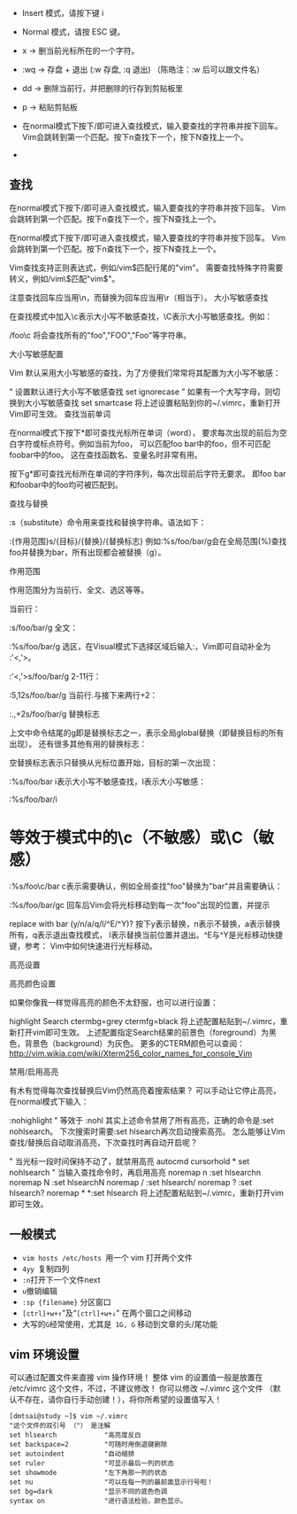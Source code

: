 - Insert 模式，请按下键 i 

- Normal 模式，请按 ESC 键。
- x → 删当前光标所在的一个字符。
- :wq → 存盘 + 退出 (:w 存盘, :q 退出)   （陈皓注：:w 后可以跟文件名）
- dd → 删除当前行，并把删除的行存到剪贴板里
- p → 粘贴剪贴板
- 在normal模式下按下/即可进入查找模式，输入要查找的字符串并按下回车。 Vim会跳转到第一个匹配。按下n查找下一个，按下N查找上一个。
- 

## 查找
在normal模式下按下/即可进入查找模式，输入要查找的字符串并按下回车。 Vim会跳转到第一个匹配。按下n查找下一个，按下N查找上一个。

在normal模式下按下/即可进入查找模式，输入要查找的字符串并按下回车。 Vim会跳转到第一个匹配。按下n查找下一个，按下N查找上一个。

Vim查找支持正则表达式，例如/vim$匹配行尾的"vim"。 需要查找特殊字符需要转义，例如/vim\$匹配"vim$"。

注意查找回车应当用\n，而替换为回车应当用\r（相当于<CR>）。
大小写敏感查找

在查找模式中加入\c表示大小写不敏感查找，\C表示大小写敏感查找。例如：

/foo\c
将会查找所有的"foo","FOO","Foo"等字符串。

大小写敏感配置

Vim 默认采用大小写敏感的查找，为了方便我们常常将其配置为大小写不敏感：

" 设置默认进行大小写不敏感查找
set ignorecase
" 如果有一个大写字母，则切换到大小写敏感查找
set smartcase 
将上述设置粘贴到你的~/.vimrc，重新打开Vim即可生效。
查找当前单词

在normal模式下按下*即可查找光标所在单词（word）， 要求每次出现的前后为空白字符或标点符号。例如当前为foo， 可以匹配foo bar中的foo，但不可匹配foobar中的foo。 这在查找函数名、变量名时非常有用。

按下g*即可查找光标所在单词的字符序列，每次出现前后字符无要求。 即foo bar和foobar中的foo均可被匹配到。

查找与替换

:s（substitute）命令用来查找和替换字符串。语法如下：

:{作用范围}s/{目标}/{替换}/{替换标志}
例如:%s/foo/bar/g会在全局范围(%)查找foo并替换为bar，所有出现都会被替换（g）。

作用范围

作用范围分为当前行、全文、选区等等。

当前行：

:s/foo/bar/g
全文：

:%s/foo/bar/g
选区，在Visual模式下选择区域后输入:，Vim即可自动补全为 :'<,'>。

:'<,'>s/foo/bar/g
2-11行：

:5,12s/foo/bar/g
当前行.与接下来两行+2：

:.,+2s/foo/bar/g
替换标志

上文中命令结尾的g即是替换标志之一，表示全局global替换（即替换目标的所有出现）。 还有很多其他有用的替换标志：

空替换标志表示只替换从光标位置开始，目标的第一次出现：

:%s/foo/bar
i表示大小写不敏感查找，I表示大小写敏感：

:%s/foo/bar/i
# 等效于模式中的\c（不敏感）或\C（敏感）
:%s/foo\c/bar
c表示需要确认，例如全局查找"foo"替换为"bar"并且需要确认：

:%s/foo/bar/gc
回车后Vim会将光标移动到每一次"foo"出现的位置，并提示

replace with bar (y/n/a/q/l/^E/^Y)?
按下y表示替换，n表示不替换，a表示替换所有，q表示退出查找模式， l表示替换当前位置并退出。^E与^Y是光标移动快捷键，参考： Vim中如何快速进行光标移动。

高亮设置

高亮颜色设置

如果你像我一样觉得高亮的颜色不太舒服，也可以进行设置：

highlight Search ctermbg=grey ctermfg=black 
将上述配置粘贴到~/.vimrc，重新打开vim即可生效。
上述配置指定Search结果的前景色（foreground）为黑色，背景色（background）为灰色。 更多的CTERM颜色可以查阅：http://vim.wikia.com/wiki/Xterm256_color_names_for_console_Vim

禁用/启用高亮

有木有觉得每次查找替换后Vim仍然高亮着搜索结果？ 可以手动让它停止高亮，在normal模式下输入：

:nohighlight
" 等效于
:nohl
其实上述命令禁用了所有高亮，正确的命令是:set nohlsearch。 下次搜索时需要:set hlsearch再次启动搜索高亮。 怎么能够让Vim查找/替换后自动取消高亮，下次查找时再自动开启呢？

" 当光标一段时间保持不动了，就禁用高亮
autocmd cursorhold * set nohlsearch
" 当输入查找命令时，再启用高亮
noremap n :set hlsearch<cr>n
noremap N :set hlsearch<cr>N
noremap / :set hlsearch<cr>/
noremap ? :set hlsearch<cr>?
noremap * *:set hlsearch<cr>
将上述配置粘贴到~/.vimrc，重新打开vim即可生效。

## 一般模式
-  `vim hosts /etc/hosts `用一个 vim 打开两个文件
-   `4yy `复制四列
-    `:n`打开下一个文件next
-    `u`撤销编辑
-    `:sp {filename}` 分区窗口
-    `[ctrl]+w+↑`”及“`[ctrl]+w+↓`” 在两个窗口之间移动
-    大写的` G `经常使用，尤其是` 1G, G` 移动到文章的头/尾功能
## vim 环境设置
可以通过配置文件来直接 vim 操作环境！ 整体 vim 的设置值一般是放置在 /etc/vimrc 这个文件，不过，不建议修改！ 你可以修改 ~/.vimrc 这个文件 （默认不存在，请你自行手动创建！），将你所希望的设置值写入！ 
```
[dmtsai@study ~]$ vim ~/.vimrc
"这个文件的双引号 （"） 是注解
set hlsearch            "高亮度反白
set backspace=2         "可随时用倒退键删除
set autoindent          "自动缩排
set ruler               "可显示最后一列的状态
set showmode            "左下角那一列的状态
set nu                  "可以在每一列的最前面显示行号啦！
set bg=dark             "显示不同的底色色调
syntax on               "进行语法检验，颜色显示。
```
